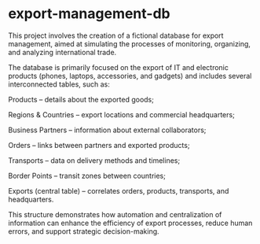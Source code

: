# export-management-db

This project involves the creation of a fictional database for export management, aimed at simulating the processes of monitoring, organizing, and analyzing international trade.

The database is primarily focused on the export of IT and electronic products (phones, laptops, accessories, and gadgets) and includes several interconnected tables, such as:

Products – details about the exported goods;

Regions & Countries – export locations and commercial headquarters;

Business Partners – information about external collaborators;

Orders – links between partners and exported products;

Transports – data on delivery methods and timelines;

Border Points – transit zones between countries;

Exports (central table) – correlates orders, products, transports, and headquarters.

This structure demonstrates how automation and centralization of information can enhance the efficiency of export processes, reduce human errors, and support strategic decision-making.
